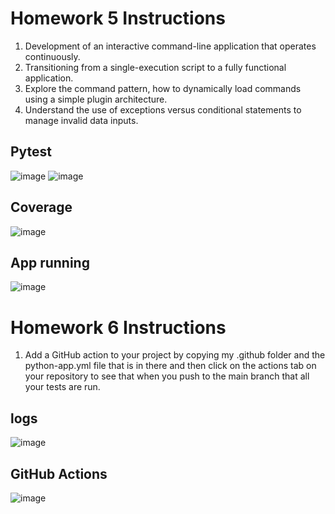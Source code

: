 # Homework 5 Instructions

1. Development of an interactive command-line application that operates continuously.
2. Transitioning from a single-execution script to a fully functional application.
3. Explore the command pattern, how to dynamically load commands using a simple plugin architecture.
4. Understand the use of exceptions versus conditional statements to manage invalid data inputs.

## Pytest
![image](https://github.com/user-attachments/assets/9cb69a2e-e934-4eac-be78-b5288a962e59)
![image](https://github.com/user-attachments/assets/19068b52-6ca2-4482-a677-033287aa0cd2)

## Coverage
![image](https://github.com/user-attachments/assets/f89eb0fe-5aa3-4c0c-ad0b-474026d015c9)

## App running
![image](https://github.com/user-attachments/assets/85e18e40-45c6-4be7-ab1d-6e7a48721537)


# Homework 6 Instructions

1. Add a GitHub action to your project by copying my .github folder and the python-app.yml file that is in there and then click on the actions tab on your repository to see that when you push to the main branch that all your tests are run.

## logs
![image](https://github.com/user-attachments/assets/147cfab8-90cf-4bd0-aca1-661cad9f81ec)

## GitHub Actions
![image](https://github.com/user-attachments/assets/ad28ce9a-4f1b-4053-8f10-c1857eb61917)
